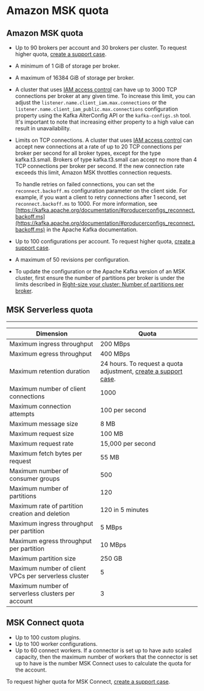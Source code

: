 # Amazon MSK quota<a name="limits"></a>

## Amazon MSK quota<a name="msk-provisioned-quota"></a>
+ Up to 90 brokers per account and 30 brokers per cluster\. To request higher quota, [create a support case](https://console.aws.amazon.com/support/home#/)\.
+ A minimum of 1 GiB of storage per broker\.
+ A maximum of 16384 GiB of storage per broker\.
+ A cluster that uses [IAM access control](iam-access-control.md) can have up to 3000 TCP connections per broker at any given time\. To increase this limit, you can adjust the `listener.name.client_iam.max.connections` or the `listener.name.client_iam_public.max.connections` configuration property using the Kafka AlterConfig API or the `kafka-configs.sh` tool\. It's important to note that increasing either property to a high value can result in unavailability\.
+ Limits on TCP connections\. A cluster that uses [IAM access control](iam-access-control.md) can accept new connections at a rate of up to 20 TCP connections per broker per second for all broker types, except for the type kafka\.t3\.small\. Brokers of type kafka\.t3\.small can accept no more than 4 TCP connections per broker per second\. If the new connection rate exceeds this limit, Amazon MSK throttles connection requests\.

  To handle retries on failed connections, you can set the `reconnect.backoff.ms` configuration parameter on the client side\. For example, if you want a client to retry connections after 1 second, set `reconnect.backoff.ms` to 1000\. For more information, see [https://kafka.apache.org/documentation/#producerconfigs_reconnect.backoff.ms](https://kafka.apache.org/documentation/#producerconfigs_reconnect.backoff.ms) in the Apache Kafka documentation\.
+ Up to 100 configurations per account\. To request higher quota, [create a support case](https://console.aws.amazon.com/support/home#/)\.
+ A maximum of 50 revisions per configuration\.
+ To update the configuration or the Apache Kafka version of an MSK cluster, first ensure the number of partitions per broker is under the limits described in [ Right\-size your cluster: Number of partitions per broker](bestpractices.md#partitions-per-broker)\.

## MSK Serverless quota<a name="serverless-quota"></a>


****  

| Dimension | Quota | 
| --- | --- | 
|  Maximum ingress throughput  |  200 MBps  | 
| Maximum egress throughput | 400 MBps | 
| Maximum retention duration | 24 hours\. To request a quota adjustment, [create a support case](https://console.aws.amazon.com/support/home#/)\. | 
|  Maximum number of client connections  | 1000 | 
| Maximum connection attempts | 100 per second | 
|  Maximum message size  | 8 MB | 
|  Maximum request size  | 100 MB | 
| Maximum request rate | 15,000 per second | 
|  Maximum fetch bytes per request  | 55 MB | 
|  Maximum number of consumer groups  | 500 | 
|  Maximum number of partitions  | 120 | 
| Maximum rate of partition creation and deletion | 120 in 5 minutes | 
|  Maximum ingress throughput per partition  | 5 MBps | 
|  Maximum egress throughput per partition  | 10 MBps | 
|  Maximum partition size  | 250 GB | 
|  Maximum number of client VPCs per serverless cluster  | 5 | 
| Maximum number of serverless clusters per account | 3 | 

## MSK Connect quota<a name="mkc-quota"></a>
+ Up to 100 custom plugins\.
+ Up to 100 worker configurations\.
+ Up to 60 connect workers\. If a connector is set up to have auto scaled capacity, then the maximum number of workers that the connector is set up to have is the number MSK Connect uses to calculate the quota for the account\.

To request higher quota for MSK Connect, [create a support case](https://console.aws.amazon.com/support/home#/)\.